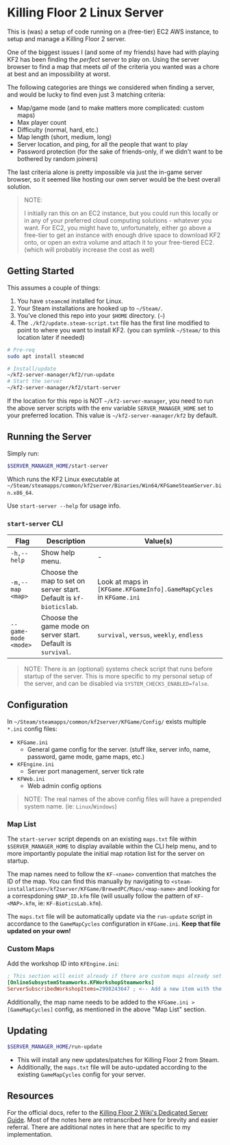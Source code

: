 # Killing Floor 2 Linux Server

This is (was) a setup of code running on a (free-tier) EC2 AWS instance, to setup and manage a Killing Floor 2 server.

One of the biggest issues I (and some of my friends) have had with playing KF2 has been finding the *perfect* server to play on. Using the server browser to find a map that meets *all* of the criteria you wanted was a chore at best and an impossibility at worst.

The following categories are things we considered when finding a server, and would be lucky to find even just 3 matching criteria:

- Map/game mode (and to make matters more complicated: custom maps)
- Max player count
- Difficulty (normal, hard, etc.)
- Map length (short, medium, long)
- Server location, and ping, for all the people that want to play
- Password protection (for the sake of friends-only, if we didn't want to be bothered by random joiners)

The last criteria alone is pretty impossible via just the in-game server browser, so it seemed like hosting our own server would be the best overall solution.

> NOTE:
> 
> I initially ran this on an EC2 instance, but you could run this locally or in any of your preferred cloud computing solutions - whatever you want.
> For EC2, you might have to, unfortunately, either go above a free-tier to get an instance with enough drive space to download KF2 onto, or open an extra volume and attach it to your free-tiered EC2. (which will probably increase the cost as well)

## Getting Started

This assumes a couple of things:

1. You have `steamcmd` installed for Linux.
2. Your Steam installations are hooked up to `~/Steam/`.
3. You've cloned this repo into your `$HOME` directory. (`~`)
4. The `./kf2/update.steam-script.txt` file has the first line modified to point to where you want to install KF2. (you can symlink `~/Steam/` to this location later if needed)

```bash
# Pre-req
sudo apt install steamcmd

# Install/update
~/kf2-server-manager/kf2/run-update
# Start the server
~/kf2-server-manager/kf2/start-server
```

If the location for this repo is NOT `~/kf2-server-manager`, you need to run the above server scripts with the env variable `SERVER_MANAGER_HOME` set to your preferred location.
This value is `~/kf2-server-manager/kf2` by default.

## Running the Server

Simply run:

```bash
$SERVER_MANAGER_HOME/start-server
```

Which runs the KF2 Linux executable at `~/Steam/steamapps/common/kf2server/Binaries/Win64/KFGameSteamServer.bin.x86_64`.

Use `start-server --help` for usage info.

### `start-server` CLI

<!-- Long description here, shorter descriptions in the help menu. -->
<!-- Remember to update both... -->

| Flag | Description | Value(s) |
|------|-------------|----------|
| `-h,--help` | Show help menu. | - |
| `-m,--map` `<map>` | Choose the map to set on server start. Default is `kf-bioticslab`. | Look at maps in `[KFGame.KFGameInfo].GameMapCycles` in `KFGame.ini` |
| `--game-mode` `<mode>` | Choose the game mode on server start. Default is `survival`. | `survival`, `versus`, `weekly`, `endless` |

> NOTE: There is an (optional) systems check script that runs before startup of the server. This is more specific to my personal setup of the server, and can be disabled via `SYSTEM_CHECKS_ENABLED=false`.

## Configuration

In `~/Steam/steamapps/common/kf2server/KFGame/Config/` exists multiple `*.ini` config files:

- `KFGame.ini`
  - General game config for the server. (stuff like, server info, name, password, game mode, game maps, etc.)
- `KFEngine.ini`
  - Server port management, server tick rate
- `KFWeb.ini`
  - Web admin config options

> NOTE: The real names of the above config files will have a prepended system name. (ie: `Linux`/`Windows`)

### Map List

The `start-server` script depends on an existing `maps.txt` file within `$SERVER_MANAGER_HOME` to display available within the CLI help menu, and to more importantly populate the initial map rotation list for the server on startup.

The map names need to follow the `KF-<name>` convention that matches the ID of the map. You can find this manually by navigating to `<steam-installation>/kf2server/KFGame/BrewedPC/Maps/<map-name>` and looking for a correspdoning `$MAP_ID.kfm` file (will usually follow the pattern of `KF-<MAP>.kfm`, ie: `KF-BioticsLab.kfm`).

The `maps.txt` file will be automatically update via the `run-update` script in accordance to the `GameMapCycles` configuration in `KFGame.ini`. **Keep that file updated on your own!**

### Custom Maps

Add the workshop ID into `KFEngine.ini`:

```ini
; This section will exist already if there are custom maps already set up...
[OnlineSubsystemSteamworks.KFWorkshopSteamworks]
ServerSubscribedWorkshopItems=2998243647 ; <-- Add a new item with the workshop ID
```

Additionally, the map name needs to be added to the `KFGame.ini > [GameMapCycles]` config, as mentioned in the above "Map List" section.

## Updating

```bash
$SERVER_MANAGER_HOME/run-update
```

- This will install any new updates/patches for Killing Floor 2 from Steam.
- Additionally, the `maps.txt` file will be auto-updated according to the existing `GameMapCycles` config for your server.

## Resources

For the official docs, refer to the [Killing Floor 2 Wiki's Dedicated Server Guide](https://wiki.killingfloor2.com/index.php?title=Dedicated_Server_(Killing_Floor_2)).
Most of the notes here are retranscribed here for brevity and easier referral. There are additional notes in here that are specific to my implementation.
